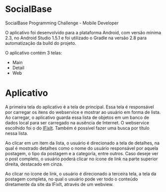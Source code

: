 # SocialBase
SocialBase Programming Challenge - Mobile Developer

O aplicativo foi desenvolvido para a plataforma Android, com versão mínima 2.3, no Android Studio 1.5.1 e foi utilizado o Gradle na versão 2.8 para automatização da build do projeto.

O aplicativo contém 3 telas:
- Main
- Detail
- Web

# Aplicativo
A primeira tela do aplicativo é a tela de principal. Essa tela é responsável por carregar os itens do webservice e mostrar ao usuário em forma de lista. Ao carregar, o aplicativo guarda essa lista de objetos em um banco de dados local para ser carregado na ausência de Internet. O webservice escolhido foi o do <a href="https://www.ifixit.com/api/2.0/guides">IFixIt</a>. Também é possível fazer uma busca por título nessa lista.

Ao clicar em um item da lista, o usuário é direcionado a tela de detalhes, na qual é mostrado detalhes como o nome do usuário responsável por aquela postagem, o tipo da postagem e a categoria, entre outros. Caso deseje ver o post completo, o usuário poderá clicar no ícone de link na parte superior direita, destacado em cinza.

Ao clicar no ícone de link, o usuário é direcionado a terceira tela, a tela da postagem completa, no qual o usuário pode ver todo o conteúdo diretamente da site da IFixIt, através de um webview.
